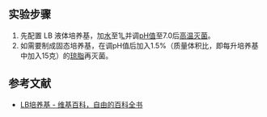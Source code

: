 ## 实验步骤

1. 先配置 LB 液体培养基，加[水](https://zh.wikipedia.org/wiki/%E6%B0%B4 "水")至1[L](https://zh.wikipedia.org/wiki/%E5%8D%87 "升")并调[pH值](https://zh.wikipedia.org/wiki/PH%E5%80%BC "PH值")至7.0后[高温灭菌](https://zh.wikipedia.org/w/index.php?title=%E9%AB%98%E6%BA%AB%E6%BB%85%E8%8F%8C&action=edit&redlink=1 "高温灭菌（页面不存在）")。
2. 如需要制成固态培养基，在调pH值后加入1.5%（质量体积比，即每升培养基中加入15克）的[琼脂](https://zh.wikipedia.org/wiki/%E7%93%8A%E8%84%82 "琼脂")再灭菌。

## 参考文献

- [LB培养基 - 维基百科，自由的百科全书](https://zh.wikipedia.org/zh-hans/LB培养基)